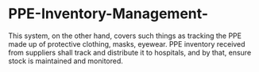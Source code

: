 # PPE-Inventory-Management-
This system, on the other hand, covers such things as tracking the PPE made up of protective clothing, masks, eyewear. PPE inventory received from suppliers shall track and distribute it to hospitals, and by that, ensure stock is maintained and monitored. 

